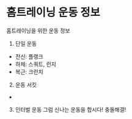 # 홈트레이닝 운동 정보 
홈트레이닝을 위한 운동 정보

1. 단일 운동 
- 전신: 플랭크
- 하체: 스쿼트, 런지
- 복근: 크런치

2. 운동 서킷 
- 

3. 인터벌 운동
그럼 신나는 운동을 합시다! 충돌해결!
